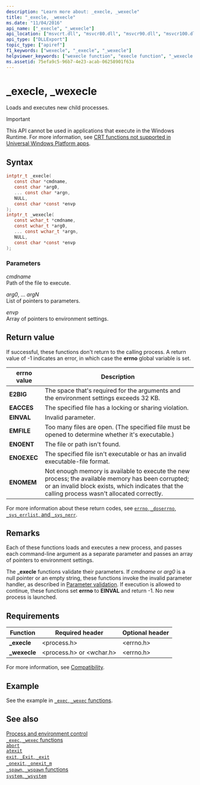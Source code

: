 ```yaml
---
description: "Learn more about: _execle, _wexecle"
title: "_execle, _wexecle"
ms.date: "11/04/2016"
api_name: ["_execle", "_wexecle"]
api_location: ["msvcrt.dll", "msvcr80.dll", "msvcr90.dll", "msvcr100.dll", "msvcr100_clr0400.dll", "msvcr110.dll", "msvcr110_clr0400.dll", "msvcr120.dll", "msvcr120_clr0400.dll", "ucrtbase.dll", "api-ms-win-crt-process-l1-1-0.dll"]
api_type: ["DLLExport"]
topic_type: ["apiref"]
f1_keywords: ["wexecle", "_execle", "_wexecle"]
helpviewer_keywords: ["wexecle function", "execle function", "_wexecle function", "_execle function"]
ms.assetid: 75efa9c5-96b7-4e23-acab-06258901f63a
---
```

# _execle, _wexecle

Loads and executes new child processes.

> [!IMPORTANT]
> This API cannot be used in applications that execute in the Windows Runtime. For more information, see [CRT functions not supported in Universal Windows Platform apps](../../cppcx/crt-functions-not-supported-in-universal-windows-platform-apps.md).

## Syntax

```C
intptr_t _execle(
   const char *cmdname,
   const char *arg0,
   ... const char *argn,
   NULL,
   const char *const *envp
);
intptr_t _wexecle(
   const wchar_t *cmdname,
   const wchar_t *arg0,
   ... const wchar_t *argn,
   NULL,
   const char *const *envp
);
```

### Parameters

*cmdname*<br/>
Path of the file to execute.

*arg0*, ... *argN*<br/>
List of pointers to parameters.

*envp*<br/>
Array of pointers to environment settings.

## Return value

If successful, these functions don't return to the calling process. A return value of -1 indicates an error, in which case the **errno** global variable is set.

|**errno** value|Description|
|-------------------|-----------------|
|**E2BIG**|The space that's required for the arguments and the environment settings exceeds 32 KB.|
|**EACCES**|The specified file has a locking or sharing violation.|
|**EINVAL**|Invalid parameter.|
|**EMFILE**|Too many files are open. (The specified file must be opened to determine whether it's executable.)|
|**ENOENT**|The file or path isn't found.|
|**ENOEXEC**|The specified file isn't executable or has an invalid executable-file format.|
|**ENOMEM**|Not enough memory is available to execute the new process; the available memory has been corrupted; or an invalid block exists, which indicates that the calling process wasn't allocated correctly.|

For more information about these return codes, see [`errno`, `_doserrno`, `_sys_errlist`, and `_sys_nerr`](../errno-doserrno-sys-errlist-and-sys-nerr.md).

## Remarks

Each of these functions loads and executes a new process, and passes each command-line argument as a separate parameter and passes an array of pointers to environment settings.

The **_execle** functions validate their parameters. If *cmdname* or *arg0* is a null pointer or an empty string, these functions invoke the invalid parameter handler, as described in [Parameter validation](../parameter-validation.md). If execution is allowed to continue, these functions set **errno** to **EINVAL** and return -1. No new process is launched.

## Requirements

|Function|Required header|Optional header|
|--------------|---------------------|---------------------|
|**_execle**|\<process.h>|\<errno.h>|
|**_wexecle**|\<process.h> or \<wchar.h>|\<errno.h>|

For more information, see [Compatibility](../compatibility.md).

## Example

See the example in [`_exec`, `_wexec` functions](../exec-wexec-functions.md).

## See also

[Process and environment control](../process-and-environment-control.md)\
[`_exec`, `_wexec` functions](../exec-wexec-functions.md)\
[`abort`](abort.md)\
[`atexit`](atexit.md)\
[`exit`, `_Exit`, `_exit`](exit-exit-exit.md)\
[`_onexit`, `_onexit_m`](onexit-onexit-m.md)\
[`_spawn`, `_wspawn` functions](../spawn-wspawn-functions.md)\
[`system`, `_wsystem`](system-wsystem.md)
